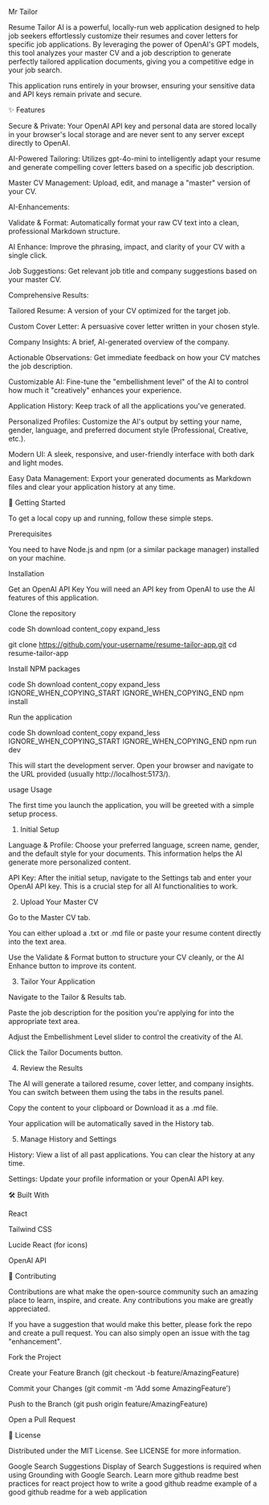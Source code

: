 Mr Tailor

Resume Tailor AI is a powerful, locally-run web application designed to help job seekers effortlessly customize their resumes and cover letters for specific job applications. By leveraging the power of OpenAI's GPT models, this tool analyzes your master CV and a job description to generate perfectly tailored application documents, giving you a competitive edge in your job search.

This application runs entirely in your browser, ensuring your sensitive data and API keys remain private and secure.

✨ Features

Secure & Private: Your OpenAI API key and personal data are stored locally in your browser's local storage and are never sent to any server except directly to OpenAI.

AI-Powered Tailoring: Utilizes gpt-4o-mini to intelligently adapt your resume and generate compelling cover letters based on a specific job description.

Master CV Management: Upload, edit, and manage a "master" version of your CV.

AI-Enhancements:

Validate & Format: Automatically format your raw CV text into a clean, professional Markdown structure.

AI Enhance: Improve the phrasing, impact, and clarity of your CV with a single click.

Job Suggestions: Get relevant job title and company suggestions based on your master CV.

Comprehensive Results:

Tailored Resume: A version of your CV optimized for the target job.

Custom Cover Letter: A persuasive cover letter written in your chosen style.

Company Insights: A brief, AI-generated overview of the company.

Actionable Observations: Get immediate feedback on how your CV matches the job description.

Customizable AI: Fine-tune the "embellishment level" of the AI to control how much it "creatively" enhances your experience.

Application History: Keep track of all the applications you've generated.

Personalized Profiles: Customize the AI's output by setting your name, gender, language, and preferred document style (Professional, Creative, etc.).

Modern UI: A sleek, responsive, and user-friendly interface with both dark and light modes.

Easy Data Management: Export your generated documents as Markdown files and clear your application history at any time.

🚀 Getting Started

To get a local copy up and running, follow these simple steps.

Prerequisites

You need to have Node.js and npm (or a similar package manager) installed on your machine.

Installation

Get an OpenAI API Key
You will need an API key from OpenAI to use the AI features of this application.

Clone the repository

code
Sh
download
content_copy
expand_less

git clone https://github.com/your-username/resume-tailor-app.git
cd resume-tailor-app

Install NPM packages

code
Sh
download
content_copy
expand_less
IGNORE_WHEN_COPYING_START
IGNORE_WHEN_COPYING_END
npm install

Run the application

code
Sh
download
content_copy
expand_less
IGNORE_WHEN_COPYING_START
IGNORE_WHEN_COPYING_END
npm run dev

This will start the development server. Open your browser and navigate to the URL provided (usually http://localhost:5173/).

usage Usage

The first time you launch the application, you will be greeted with a simple setup process.

1. Initial Setup

Language & Profile: Choose your preferred language, screen name, gender, and the default style for your documents. This information helps the AI generate more personalized content.

API Key: After the initial setup, navigate to the Settings tab and enter your OpenAI API key. This is a crucial step for all AI functionalities to work.

2. Upload Your Master CV

Go to the Master CV tab.

You can either upload a .txt or .md file or paste your resume content directly into the text area.

Use the Validate & Format button to structure your CV cleanly, or the AI Enhance button to improve its content.

3. Tailor Your Application

Navigate to the Tailor & Results tab.

Paste the job description for the position you're applying for into the appropriate text area.

Adjust the Embellishment Level slider to control the creativity of the AI.

Click the Tailor Documents button.

4. Review the Results

The AI will generate a tailored resume, cover letter, and company insights. You can switch between them using the tabs in the results panel.

Copy the content to your clipboard or Download it as a .md file.

Your application will be automatically saved in the History tab.

5. Manage History and Settings

History: View a list of all past applications. You can clear the history at any time.

Settings: Update your profile information or your OpenAI API key.

🛠️ Built With

React

Tailwind CSS

Lucide React (for icons)

OpenAI API

🤝 Contributing

Contributions are what make the open-source community such an amazing place to learn, inspire, and create. Any contributions you make are greatly appreciated.

If you have a suggestion that would make this better, please fork the repo and create a pull request. You can also simply open an issue with the tag "enhancement".

Fork the Project

Create your Feature Branch (git checkout -b feature/AmazingFeature)

Commit your Changes (git commit -m 'Add some AmazingFeature')

Push to the Branch (git push origin feature/AmazingFeature)

Open a Pull Request

📄 License

Distributed under the MIT License. See LICENSE for more information.

Google Search Suggestions
Display of Search Suggestions is required when using Grounding with Google Search. Learn more
github readme best practices for react project
how to write a good github readme
example of a good github readme for a web application
